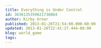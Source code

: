 ```yaml
---
title: Everything is Under Control
id: 3636135359621738864
author: Kirby Urner
published: 2013-01-26T21:54:00.000-08:00
updated: 2013-01-26T22:41:27.444-08:00
blog: world_game
tags: 
---
```


